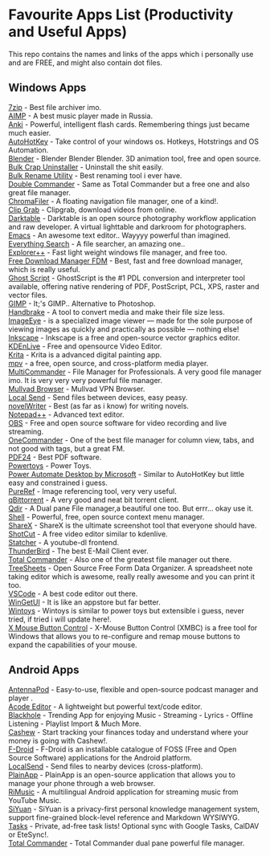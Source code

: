 
# Favourite Apps List (Productivity and Useful Apps)
This repo contains the names and links of the apps which i personally use and are FREE, and might also contain dot files.


## Windows Apps
[7zip](https://www.7-zip.org/) - Best file archiver imo.
<br>
[AIMP](https://www.aimp.ru/) - A best music player made in Russia.
<br>
[Anki](https://apps.ankiweb.net/) - Powerful, intelligent flash cards.  Remembering things just became much easier.
<br>
[AutoHotKey](https://www.autohotkey.com/) - Take control of your windows os. Hotkeys, Hotstrings and OS Automation.
<br>
[Blender](https://www.blender.org/) - Blender Blender Blender. 3D animation tool, free and open source.
<br>
[Bulk Crap Uninstaller](https://www.bcuninstaller.com/) - Uninstall the shit easily.
<br>
[Bulk Rename Utility](https://www.bulkrenameutility.co.uk/Downloads/BRU_setup.exe) - Best renaming tool i ever have.
<br>
[Double Commander](https://doublecmd.sourceforge.io/) - Same as Total Commander but a free one and also great file manager.
<br>
[ChromaFiler](https://github.com/vanjac/chromafiler) - A floating navigation file manager, one of a kind!.
<br>
[Clip Grab](https://clipgrab.org/faqs/howto-download-youtube-video) - Clipgrab, download videos from online.
<br>
[Darktable](https://www.darktable.org/) - Darktable is an open source photography workflow application and raw developer. A virtual lighttable and darkroom for photographers.
<br>
[Emacs](https://www.gnu.org/software/emacs/) - An awesome text editor.. Wayyyy powerful than imagined.
<br>
[Everything Search](https://www.voidtools.com/) - A file searcher, an amazing one..
<br>
[Explorer++](https://explorerplusplus.com/) - Fast light weight windows file manager, and free too.
<br>
[Free Download Manager FDM](https://www.freedownloadmanager.org/) - Best, fast and free download manager, which is really useful.
<br>
[Ghost Script](https://www.ghostscript.com/) - GhostScript is the #1 PDL conversion and interpreter tool available, offering native rendering of PDF, PostScript, PCL, XPS, raster and vector files.
<br>
[GIMP](https://www.gimp.org/) - It;'s GIMP.. Alternative to Photoshop.
<br>
[Handbrake](https://handbrake.fr/) - A tool to convert media and make their file size less. 
<br>
[ImageEye](https://www.fmjsoft.com/imageeye.html#main) - is a specialized image viewer — made for the sole purpose of viewing images as quickly and practically as possible — nothing else!
<br>
[Inkscape](https://inkscape.org/) - Inkscape is a free and open-source vector graphics editor.
<br>
[KDEnLive](https://kdenlive.org/en/) - Free and opensource Video Editor.
<br>
[Krita](https://krita.org/en/) - Krita is a advanced digital painting app.
<br>
[mpv](https://mpv.io/) - a free, open source, and cross-platform media player.
<br>
[MultiCommander](https://multicommander.com/) -  File Manager for Professionals. A very good file manager imo. It is very very very powerful file manager.
<br>
[Mullvad Browser](https://mullvad.net/en) - Mullvad VPN Browser.
<br>
[Local Send](https://localsend.org/) - Send files between devices, easy peasy.
<br>
[novelWriter](https://novelwriter.io/) - Best (as far as i know) for writing novels.
<br>
[Notepad++](https://notepad-plus-plus.org/downloads/) - Advanced text editor.
<br>
[OBS](https://obsproject.com/) - Free and open source software for video recording and live streaming.
<br>
[OneCommander](https://onecommander.com/) - One of the best file manager for column view, tabs, and not good with tags, but a great FM.
<br>
[PDF24](https://www.pdf24.org/en/) - Best PDF software.
<br>
[Powertoys](https://github.com/microsoft/PowerToys/releases/tag/v0.81.1) - Power Toys.
<br>
[Power Automate Desktop by Microsoft](https://www.microsoft.com/en-in/power-platform/products/power-automate) - Similar to AutoHotKey but little easy and constrained i guess.
<br>
[PureRef](https://www.pureref.com/download.php) - Image referencing tool, very very useful.
<br>
[qBittorrent](https://www.qbittorrent.org/) - A very good and neat bit torrent client.
<br>
[Qdir](https://doublecmd.sourceforge.io/) - A Dual pane File manager,a beautiful one too. But errr... okay use it.
<br>
[Shell](https://nilesoft.org/) - Powerful, free, open source context menu manager.
<br>
[ShareX](https://getsharex.com/) - ShareX is the ultimate screenshot tool that everyone should have.
<br>
[ShotCut](https://shotcut.org/) - A free video editor similar to kdenlive.
<br>
[Statcher](https://stacher.io/) - A youtube-dl frontend.
<br>
[ThunderBird](https://www.thunderbird.net/en-US/) - The best E-Mail Client ever.
<br>
[Total Commander](https://www.ghisler.com/) - Also one of the greatest file manager out there.
<br>
[TreeSheets](https://github.com/aardappel/treesheets/releases) - Open Source Free Form Data Organizer. A spreadsheet note taking editor which is awesome, really really awesome and you can print it too.
<br>
[VSCode](https://code.visualstudio.com/) - A best code editor out there.
<br>
[WinGetUI](https://github.com/marticliment/WingetUI) - It is like an appstore but far better.
<br>
[Wintoys](https://apps.microsoft.com/detail/9p8ltpgcbzxd?amp%3Bgl=US&hl=en-us&gl=IN) - Wintoys is similar to power toys but extensible i guess, never tried, if tried i will update here!.
<br>
[X Mouse Button Control](https://www.highrez.co.uk/downloads/xmousebuttoncontrol.htm) - X-Mouse Button Control (XMBC) is a free tool for Windows that allows you to re-configure and remap mouse buttons to expand the capabilities of your mouse.


## Android Apps
[AntennaPod](https://f-droid.org/en/packages/de.danoeh.antennapod/) - Easy-to-use, flexible and open-source podcast manager and player .
<br>
[Acode Editor](https://f-droid.org/en/packages/com.foxdebug.acode/) - A lightweight but powerful text/code editor.
<br>
[Blackhole](https://blackhole-apk.com/) - Trending App for enjoying Music - Streaming - Lyrics - Offline Listening - Playlist Import & Much More.
<br>
[Cashew](https://play.google.com/store/apps/details?id=com.budget.tracker_app) - Start tracking your finances today and understand where your money is going with Cashew!.
<br>
[F-Droid](https://f-droid.org/en/) - F-Droid is an installable catalogue of FOSS (Free and Open Source Software) applications for the Android platform.
<br>
[LocalSend](https://play.google.com/store/apps/details?id=org.localsend.localsend_app&hl=en) - Send files to nearby devices (cross-platform).
<br>
[PlainApp](https://f-droid.org/en/packages/com.ismartcoding.plain/) - PlainApp is an open-source application that allows you to manage your phone through a web browser.
<br>
[RiMusic](https://f-droid.org/en/packages/it.fast4x.rimusic/) - A multilingual Android application for streaming music from YouTube Music.
<br>
[SiYuan](https://play.google.com/store/apps/details?id=org.b3log.siyuan&hl=en&gl=US) - SiYuan is a privacy-first personal knowledge management system, support fine-grained block-level reference and Markdown WYSIWYG.
<br>
[Tasks](https://f-droid.org/en/packages/org.tasks/) - Private, ad-free task lists! Optional sync with Google Tasks, CalDAV or EteSync!.
<br>
[Total Commander](https://play.google.com/store/apps/details?id=com.ghisler.android.TotalCommander&hl=en) - Total Commander dual pane powerful file manager.
<br>
